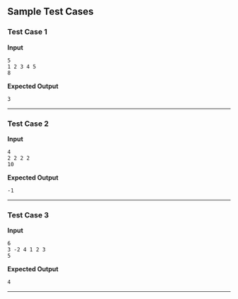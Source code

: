 ## Sample Test Cases

### Test Case 1
**Input**
```
5
1 2 3 4 5
8
```
**Expected Output**
```
3
```

---

### Test Case 2
**Input**
```
4  
2 2 2 2  
10 
```
**Expected Output**
```
-1
```

---

### Test Case 3
**Input**
```
6
3 -2 4 1 2 3
5
```
**Expected Output**
```
4
```

---